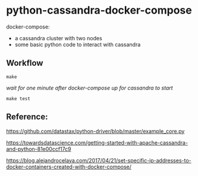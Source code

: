 # python-cassandra-docker-compose

docker-compose:
- a cassandra cluster with two nodes
- some basic python code to interact with cassandra


## Workflow


```console
make
```

_wait for one minute after docker-compose up for cassandra to start_

```console
make test
```


## Reference:
https://github.com/datastax/python-driver/blob/master/example_core.py

https://towardsdatascience.com/getting-started-with-apache-cassandra-and-python-81e00ccf17c9

https://blog.alejandrocelaya.com/2017/04/21/set-specific-ip-addresses-to-docker-containers-created-with-docker-compose/
